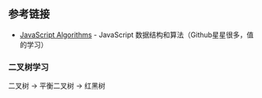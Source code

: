 ## 参考链接

- [JavaScript Algorithms](https://github.com/trekhleb/javascript-algorithms) - JavaScript 数据结构和算法（Github星星很多，值的学习）

### 二叉树学习

二叉树 -> 平衡二叉树 -> 红黑树